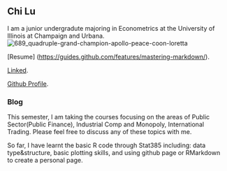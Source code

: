 ## Chi Lu

I am a junior undergradute majoring in Econometrics at the University of Illinois at Champaign and Urbana. 
![689_quadruple-grand-champion-apollo-peace-coon-loretta](https://user-images.githubusercontent.com/35546324/75815377-ecd35700-5d58-11ea-836a-e76166baa040.jpg)

[Resume]  (https://guides.github.com/features/mastering-markdown/).

[Linked](https://guides.github.com/features/mastering-markdown/).

[Github Profile](https://guides.github.com/features/mastering-markdown/).


### Blog

This semester, I am taking the courses focusing on the areas of Public Sector(Public Finance), Industrial Comp and Monopoly, International Trading. Please feel free to discuss any of these topics with me. 

So far, I have learnt the basic R code through Stat385 including: data type&structure, basic plotting skills, and using github page or RMarkdown to create a personal page. 

